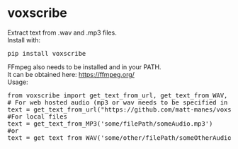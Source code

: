 # voxscribe
Extract text from .wav and .mp3 files. <br>
Install with:
<pre>pip install voxscribe</pre>
FFmpeg also needs to be installed and in your PATH.<br>
It can be obtained here: https://ffmpeg.org/ <br>
Usage:<br>
<pre>
from voxscribe import get_text_from_url, get_text_from_WAV, get_text_from_MP3
# For web hosted audio (mp3 or wav needs to be specified in the second argument)
text = get_text_from_url("https://github.com/matt-manes/voxscribeTestAudio/blob/main/testaudio.mp3?raw=true", '.mp3')
#For local files
text = get_text_from_MP3('some/filePath/someAudio.mp3')
#or
text = get_text_from_WAV('some/other/filePath/someOtherAudio.wav')
</pre>